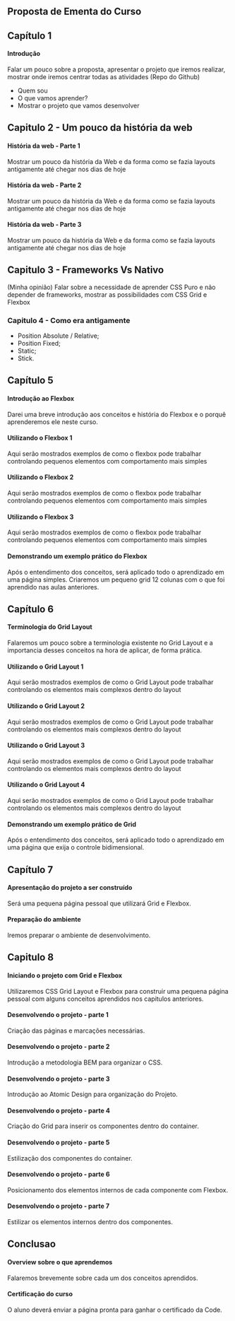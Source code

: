 ## Proposta de Ementa do Curso

## Capítulo 1
#### Introdução
Falar um pouco sobre a proposta, apresentar o projeto que iremos realizar, mostrar onde iremos centrar todas as atividades (Repo do Github)
- Quem sou
- O que vamos aprender?
- Mostrar o projeto que vamos desenvolver
 
## Capitulo 2 - Um pouco da história da web
#### História da web - Parte 1
Mostrar um pouco da história da Web e da forma como se fazia layouts antigamente até chegar nos dias de hoje

#### História da web - Parte 2
Mostrar um pouco da história da Web e da forma como se fazia layouts antigamente até chegar nos dias de hoje

#### História da web - Parte 3
Mostrar um pouco da história da Web e da forma como se fazia layouts antigamente até chegar nos dias de hoje


## Capitulo 3 - Frameworks Vs Nativo
(Minha opinião) Falar sobre a necessidade de aprender CSS Puro e não depender de frameworks, mostrar as possibilidades com CSS Grid e Flexbox

### Capitulo 4 - Como era antigamente
- Position Absolute / Relative;
- Position Fixed;
- Static;
- Stick.

## Capítulo 5
#### Introdução ao Flexbox
Darei uma breve introdução aos conceitos e história do Flexbox e o porquê aprenderemos ele neste curso.

#### Utilizando o Flexbox 1
Aqui serão mostrados exemplos de como o flexbox pode trabalhar controlando pequenos elementos com comportamento mais simples

#### Utilizando o Flexbox 2
Aqui serão mostrados exemplos de como o flexbox pode trabalhar controlando pequenos elementos com comportamento mais simples

#### Utilizando o Flexbox 3
Aqui serão mostrados exemplos de como o flexbox pode trabalhar controlando pequenos elementos com comportamento mais simples

#### Demonstrando um exemplo prático do Flexbox
Após o entendimento dos conceitos, será aplicado todo o aprendizado em uma página simples. 
Criaremos um pequeno grid 12 colunas com o que foi aprendido nas aulas anteriores. 

## Capítulo 6
#### Terminologia do Grid Layout
Falaremos um pouco sobre a terminologia existente no Grid Layout e a importancia desses conceitos na hora de aplicar, de forma prática. 

#### Utilizando o Grid Layout 1
Aqui serão mostrados exemplos de como o Grid Layout pode trabalhar controlando os elementos mais complexos dentro do layout

#### Utilizando o Grid Layout 2
Aqui serão mostrados exemplos de como o Grid Layout pode trabalhar controlando os elementos mais complexos dentro do layout

#### Utilizando o Grid Layout 3
Aqui serão mostrados exemplos de como o Grid Layout pode trabalhar controlando os elementos mais complexos dentro do layout

#### Utilizando o Grid Layout 4
Aqui serão mostrados exemplos de como o Grid Layout pode trabalhar controlando os elementos mais complexos dentro do layout

#### Demonstrando um exemplo prático de Grid
Após o entendimento dos conceitos, será aplicado todo o aprendizado em uma página que exija o controle bidimensional. 

## Capítulo 7
#### Apresentação do projeto a ser construído
Será uma pequena página pessoal que utilizará Grid e Flexbox.

#### Preparação do ambiente
Iremos preparar o ambiente de desenvolvimento. 

## Capitulo 8
#### Iniciando o projeto com Grid e Flexbox
Utilizaremos CSS Grid Layout e Flexbox para construir uma pequena página pessoal com alguns conceitos aprendidos nos capitulos anteriores. 

#### Desenvolvendo o projeto - parte 1
Criação das páginas e marcações necessárias.

#### Desenvolvendo o projeto - parte 2
Introdução a metodologia BEM para organizar o CSS. 

#### Desenvolvendo o projeto - parte 3
Introdução ao Atomic Design para organização do Projeto.

#### Desenvolvendo o projeto - parte 4
Criação do Grid para inserir os componentes dentro do container.

#### Desenvolvendo o projeto - parte 5
Estilização dos componentes do container.

#### Desenvolvendo o projeto - parte 6
Posicionamento dos elementos internos de cada componente com Flexbox.

#### Desenvolvendo o projeto - parte 7
Estilizar os elementos internos dentro dos componentes. 

## Conclusao
#### Overview sobre o que aprendemos
Falaremos brevemente sobre cada um dos conceitos aprendidos. 

#### Certificação do curso
O aluno deverá enviar a página pronta para ganhar o certificado da Code. 
